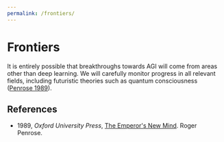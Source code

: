 ```yaml
---
permalink: /frontiers/
---
```

# Frontiers

It is entirely possible that breakthroughs towards AGI will come from areas other than deep learning. We will carefully monitor progress in all relevant fields, including futuristic theories such as quantum consciousness ([Penrose 1989](https://www.amazon.com/Emperors-New-Mind-Concerning-Computers/dp/0192861980)).

## References

* 1989, *Oxford University Press*, [The Emperor's New Mind](https://www.amazon.com/Emperors-New-Mind-Concerning-Computers/dp/0192861980). Roger Penrose.
